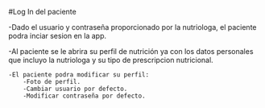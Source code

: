 #Log In del paciente

-Dado el usuario y contraseña proporcionado por la nutriologa, el paciente podra inciar sesion en la app.

-Al paciente se le abrira su perfil de nutrición ya con los datos personales que incluyo la nutriologa y su tipo de prescripcion nutricional.

	-El paciente podra modificar su perfil:
		-Foto de perfil.
		-Cambiar usuario por defecto.
		-Modificar contraseña por defecto.


